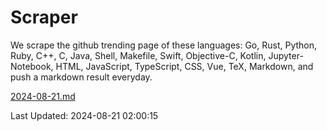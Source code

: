 # Scraper

We scrape the github trending page of these languages: Go, Rust, Python, Ruby, C++, C, Java, Shell, Makefile, Swift, Objective-C, Kotlin, Jupyter-Notebook, HTML, JavaScript, TypeScript, CSS, Vue, TeX, Markdown, and push a markdown result everyday.

[2024-08-21.md](https://github.com/cumthxy/github-trending-backup/blob/master/2024-08-21.md)

Last Updated: 2024-08-21 02:00:15
